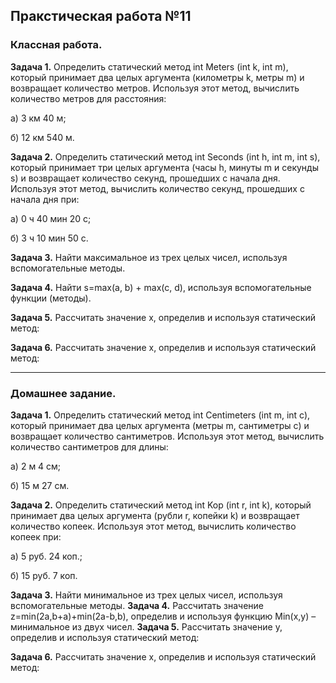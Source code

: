 ## Пракстическая работа №11

### Классная работа.

**Задача 1.** Определить статический метод int Meters (int k, int m), который принимает два целых аргумента (километры k, метры m) и возвращает количество метров. Используя этот метод, вычислить количество метров для расстояния:

а) 3 км 40 м;

б) 12 км 540 м.

**Задача 2.** Определить статический метод int Seconds (int h, int m, int s), который принимает три целых аргумента (часы h, минуты m и секунды s) и возвращает количество секунд, прошедших с начала дня. Используя этот метод, вычислить количество секунд, прошедших с начала дня при:

а) 0 ч 40 мин 20 с;

б) 3 ч 10 мин 50 с.

**Задача 3.** Найти максимальное из трех целых чисел, используя вспомогательные методы.

**Задача 4.** Найти s=max(a, b) + max(c, d), используя вспомогательные функции (методы).

**Задача 5.** Рассчитать значение х, определив и используя статический метод:

                                             

**Задача 6.** Рассчитать значение х, определив и используя статический метод:

                                                 
___
### Домашнее задание.

**Задача 1.** Определить статический метод int Centimeters (int m, int c), который принимает два целых аргумента (метры m, сантиметры c) и возвращает количество сантиметров. Используя этот метод, вычислить количество сантиметров для длины:

а) 2 м 4 см;

б) 15 м 27 см.

**Задача 2.** Определить статический метод int Kop (int r, int k), который принимает два целых аргумента (рубли r, копейки k) и возвращает количество копеек. Используя этот метод, вычислить количество копеек при:

а) 5 руб. 24 коп.;

б) 15 руб. 7 коп.

**Задача 3.** Найти минимальное из трех целых чисел, используя вспомогательные методы.
**Задача 4.** Рассчитать значение z=min(2a,b+a)+min(2a-b,b), определив и используя функцию Min(x,y) – минимальное из двух чисел.
**Задача 5.** Рассчитать значение y, определив и используя статический метод:
                                        
**Задача 6.** Рассчитать значение х, определив и используя статический метод:
                                             
